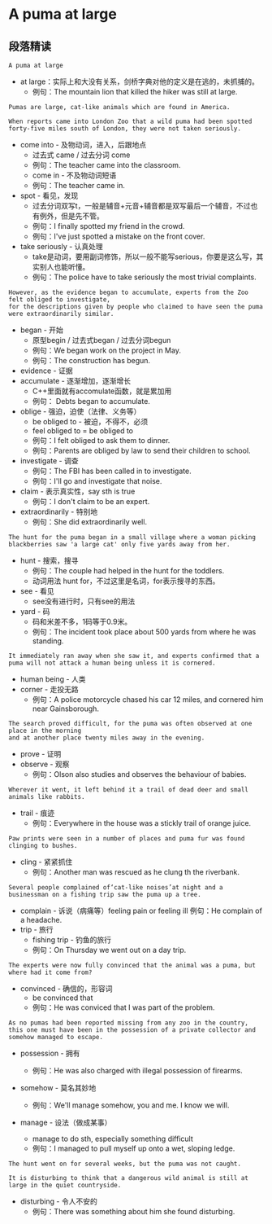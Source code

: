 # A puma at large

## 段落精读
``` A puma at large ```

* at large：实际上和大没有关系，剑桥字典对他的定义是在逃的，未抓捕的。
   * 例句：The mountain lion that killed the hiker was still at large.

```Pumas are large, cat-like animals which are found in America.```

```
When reports came into London Zoo that a wild puma had been spotted 
forty-five miles south of London, they were not taken seriously.
```

* come into - 及物动词，进入，后跟地点
    * 过去式 came / 过去分词 come
    * 例句：The teacher came into the classroom.
    * come in - 不及物动词短语
    * 例句：The teacher came in.
* spot - 看见，发现
    * 过去分词双写t，一般是辅音+元音+辅音都是双写最后一个辅音，不过也有例外，但是先不管。
    * 例句：I finally spotted my friend in the crowd.
    * 例句：I've just spotted a mistake on the front cover.
* take seriously - 认真处理
    * take是动词，要用副词修饰，所以一般不能写serious，你要是这么写，其实别人也能听懂。
    * 例句：The police have to take seriously the most trivial complaints.

```
However, as the evidence began to accumulate, experts from the Zoo felt obliged to investigate, 
for the descriptions given by people who claimed to have seen the puma were extraordinarily similar.
```

* began - 开始
    * 原型begin / 过去式began / 过去分词begun
    * 例句：We began work on the project in May.
    * 例句：The construction has begun.
* evidence - 证据
* accumulate - 逐渐增加，逐渐增长
    * C++里面就有accomulate函数，就是累加用
    * 例句： Debts began to accumulate.
* oblige - 强迫，迫使（法律、义务等）
    * be obliged to - 被迫，不得不，必须
    * feel obliged to = be obliged to
    * 例句：I felt obliged to ask them to dinner.
    * 例句：Parents are obliged by law to send their children to school.
* investigate - 调查
    * 例句：The FBI has been called in to investigate.
    * 例句：I'll go and investigate that noise.
* claim - 表示真实性，say sth is true
    * 例句：I don't claim to be an expert.
* extraordinarily - 特别地
    * 例句：She did extraordinarily well.
   
```
The hunt for the puma began in a small village where a woman picking blackberries saw 'a large cat' only five yards away from her. 
```
* hunt - 搜索，搜寻
    * 例句：The couple had helped in the hunt for the toddlers.
    * 动词用法 hunt for，不过这里是名词，for表示搜寻的东西。
* see - 看见
    * see没有进行时，只有see的用法
* yard - 码
    * 码和米差不多，1码等于0.9米。
    * 例句：The incident took place about 500 yards from where he was standing.
    
```
It immediately ran away when she saw it, and experts confirmed that a puma will not attack a human being unless it is cornered.
```
* human being - 人类
* corner - 走投无路
    * 例句：A police motorcycle chased his car 12 miles, and cornered him near Gainsborough.
    
```
The search proved difficult, for the puma was often observed at one place in the morning 
and at another place twenty miles away in the evening.
```
* prove - 证明
* observe - 观察
    * 例句：Olson also studies and observes the behaviour of babies.
    
```
Wherever it went, it left behind it a trail of dead deer and small animals like rabbits.
```
* trail - 痕迹
    * 例句：Everywhere in the house was a stickly trail of orange juice.
    
```
Paw prints were seen in a number of places and puma fur was found clinging to bushes.
```
* cling - 紧紧抓住
    * 例句：Another man was rescued as he clung th the riverbank.
    
```
Several people complained of‘cat-like noises’at night and a businessman on a fishing trip saw the puma up a tree.
```
* complain - 诉说（病痛等）feeling pain or feeling ill
    例句：He complain of a headache.
* trip - 旅行
    * fishing trip - 钓鱼的旅行
    * 例句：On Thursday we went out on a day trip.
    
```
The experts were now fully convinced that the animal was a puma, but where had it come from?
```
* convinced - 确信的，形容词
    * be convinced that
    * 例句：He was conviced that I was part of the problem.
    
```
As no pumas had been reported missing from any zoo in the country, 
this one must have been in the possession of a private collector and somehow managed to escape. 
```
* possession - 拥有
    * 例句：He was also charged with illegal possession of firearms.
     
* somehow - 莫名其妙地
    * 例句：We'll manage somehow, you and me. I know we will.

* manage - 设法（做成某事）
    * manage to do sth, especially something difficult
    * 例句：I managed to pull myself up onto a wet, sloping ledge.
    
```
The hunt went on for several weeks, but the puma was not caught.
```
```
It is disturbing to think that a dangerous wild animal is still at large in the quiet countryside.
```
* disturbing - 令人不安的
    * 例句：There was something about him she found disturbing.
    










